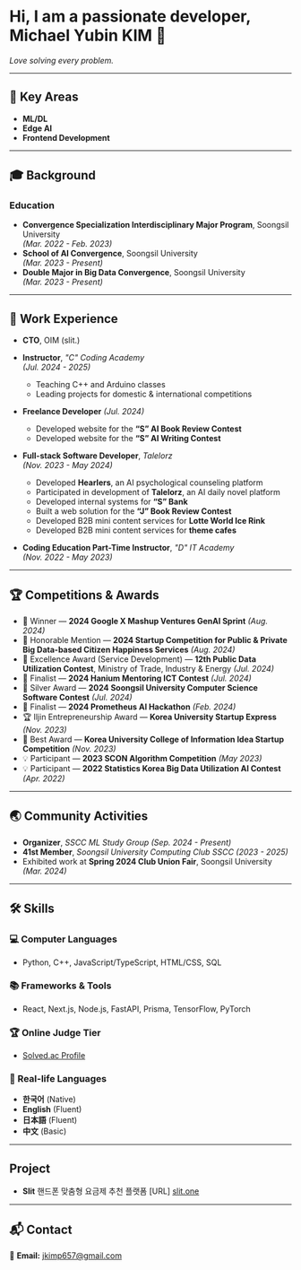 # Hi, I am a passionate developer, Michael Yubin KIM 👋  
*Love solving every problem.*

---

## 🚀 Key Areas
- **ML/DL**
- **Edge AI**
- **Frontend Development**

---

## 🎓 Background

### Education
- **Convergence Specialization Interdisciplinary Major Program**, Soongsil University  
  *(Mar. 2022 - Feb. 2023)*
- **School of AI Convergence**, Soongsil University  
  *(Mar. 2023 - Present)*
- **Double Major in Big Data Convergence**, Soongsil University  
  *(Mar. 2023 - Present)*

---

## 💼 Work Experience

- **CTO**, OIM (slit.)

- **Instructor**, *"C" Coding Academy*  
  *(Jul. 2024 - 2025)*  
  - Teaching C++ and Arduino classes  
  - Leading projects for domestic & international competitions

- **Freelance Developer** *(Jul. 2024)*  
  - Developed website for the **“S” AI Book Review Contest**  
  - Developed website for the **“S” AI Writing Contest**

- **Full-stack Software Developer**, *Talelorz*  
  *(Nov. 2023 - May 2024)*  
  - Developed **Hearlers**, an AI psychological counseling platform  
  - Participated in development of **Talelorz**, an AI daily novel platform  
  - Developed internal systems for **“S” Bank**  
  - Built a web solution for the **“J” Book Review Contest**  
  - Developed B2B mini content services for **Lotte World Ice Rink**  
  - Developed B2B mini content services for **theme cafes**

- **Coding Education Part-Time Instructor**, *"D" IT Academy*  
  *(Nov. 2022 - May 2023)*

---

## 🏆 Competitions & Awards

- 🥇 Winner — **2024 Google X Mashup Ventures GenAI Sprint** *(Aug. 2024)*  
- 🏅 Honorable Mention — **2024 Startup Competition for Public & Private Big Data-based Citizen Happiness Services** *(Aug. 2024)*  
- 🥈 Excellence Award (Service Development) — **12th Public Data Utilization Contest**, Ministry of Trade, Industry & Energy *(Jul. 2024)*  
- 🎯 Finalist — **2024 Hanium Mentoring ICT Contest** *(Jul. 2024)*  
- 🥈 Silver Award — **2024 Soongsil University Computer Science Software Contest** *(Jul. 2024)*  
- 🎯 Finalist — **2024 Prometheus AI Hackathon** *(Feb. 2024)*  
- 🏆 Iljin Entrepreneurship Award — **Korea University Startup Express** *(Nov. 2023)*  
- 🥇 Best Award — **Korea University College of Information Idea Startup Competition** *(Nov. 2023)*  
- 💡 Participant — **2023 SCON Algorithm Competition** *(May 2023)*  
- 💡 Participant — **2022 Statistics Korea Big Data Utilization AI Contest** *(Apr. 2022)*

---

## 🌏 Community Activities

- **Organizer**, *SSCC ML Study Group* *(Sep. 2024 - Present)*  
- **41st Member**, *Soongsil University Computing Club SSCC* *(2023 - 2025)*  
- Exhibited work at **Spring 2024 Club Union Fair**, Soongsil University *(Mar. 2024)*

---

## 🛠 Skills

### 💻 Computer Languages
- Python, C++, JavaScript/TypeScript, HTML/CSS, SQL

### 📚 Frameworks & Tools
- React, Next.js, Node.js, FastAPI, Prisma, TensorFlow, PyTorch

### 🏆 Online Judge Tier
- [Solved.ac Profile](https://solved.ac)

### 💬 Real-life Languages
- **한국어** (Native)  
- **English** (Fluent)  
- **日本語** (Fluent)  
- **中文** (Basic)

---

## Project
- **Slit**
핸드폰 맞춤형 요금제 추천 플랫폼
[URL] [slit.one](https://slit.one)

---

## 📬 Contact
📧 **Email:** jkimp657@gmail.com
